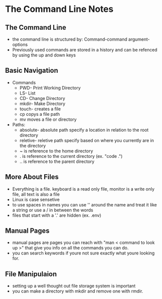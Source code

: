 # The Command Line Notes

## The Command Line
- the command line is structured by: Command-command argument-options
- Previously used commands are stored in a history and can be refenced by using the up and down keys

## Basic Navigation
- Commands 
  - PWD- Print Working Directory
  - LS- List
  - CD- Change Directory
  - mkdir- Make Directory
  - touch- creates a file
  - cp copys a file path
  - mv moves a file or directory
- Paths:
  - absolute- absolute path specify a location in relation to the root directory
  - reletive- reletive path specify based on where you currently are in the directory
  - ~ is reference to the home directory
  - . is reference to the current directory (ex. "code .")
  -  .. is reference to the parent directory 

## More About Files
- Everything is a file. keyboard is a read only file, monitor is a write only file, all text is also a file
- Linux is case sensetive
- to use spaces in names you can use '' around the name and treat it like a string or use a / in between the words
- files that start with a '.' are hidden (ex. .env)

## Manual Pages
- manual pages are pages you can reach with "man < command to look up >" that give you info on all the commands you can do.
- you can search keywords if youre not sure exactly what youre looking for.

## File Manipulaion
- setting up a well thought out file storage system is important 
- you can make a directory with mkdir and remove one with rmdir. 
